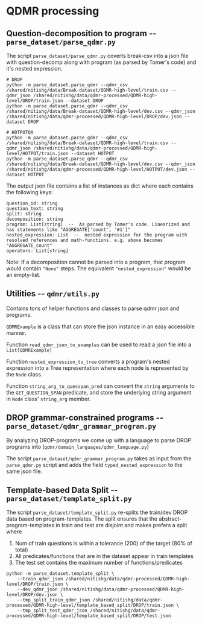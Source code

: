 # QDMR processing

## Question-decomposition to program -- `parse_dataset/parse_qdmr.py`
The script `parse_dataset/parse_qdmr.py` coverts break-csv into a json file with question-decomp
along with program (as parsed by Tomer's code) and it's nested expression.

```
# DROP
python -m parse_dataset.parse_qdmr --qdmr_csv /shared/nitishg/data/Break-dataset/QDMR-high-level/train.csv --qdmr_json /shared/nitishg/data/qdmr-processed/QDMR-high-level/DROP/train.json --dataset DROP
python -m parse_dataset.parse_qdmr --qdmr_csv /shared/nitishg/data/Break-dataset/QDMR-high-level/dev.csv --qdmr_json /shared/nitishg/data/qdmr-processed/QDMR-high-level/DROP/dev.json --dataset DROP

# HOTPOTQA
python -m parse_dataset.parse_qdmr --qdmr_csv /shared/nitishg/data/Break-dataset/QDMR-high-level/train.csv --qdmr_json /shared/nitishg/data/qdmr-processed/QDMR-high-level/HOTPOT/train.json --dataset HOTPOT
python -m parse_dataset.parse_qdmr --qdmr_csv /shared/nitishg/data/Break-dataset/QDMR-high-level/dev.csv --qdmr_json /shared/nitishg/data/qdmr-processed/QDMR-high-level/HOTPOT/dev.json --dataset HOTPOT
```

The output json file contains a list of instances as dict where each contains the following keys:
```
question_id: string
question_text: string
split: string
decomposition: string
program: List[string]  --  As parsed by Tomer's code. Linearized and has statements like "AGGREGATE['count', '#1']" 
nested_expression: List  --  nested expression for the program with resolved references and math-functions. e.g. above becomes "AGGREGATE_count" 
operators: List[string]
```

Note: If a decomposition cannot be parsed into a program, that program would contain `"None"` steps.
The equivalent `"nested_expression"` would be an empty-list.

## Utilities -- `qdmr/utils.py`
Contains tons of helper functions and classes to parse qdmr json and programs.

`QDMRExample` is a class that can store the json instance in an easy accessible manner. 

Function `read_qdmr_json_to_examples` can be used to read a json file into a `List[QDMRExample]`

Function `nested_expression_to_tree` converts a program's nested expression into a Tree representation where each node
is represented by the `Node` class. 

Function `string_arg_to_quesspan_pred` can convert the `string` arguments to the `GET_QUESTION_SPAN` predicate,
and store the underlying string argument in `Node` class' `string_arg` member. 


## DROP grammar-constrained programs -- `parse_dataset/qdmr_grammar_program.py`
By analyzing DROP-programs we come up with a language to parse DROP programs into 
(`qdmr/domain_languages/qdmr_language.py`)

The script `parse_dataset/qdmr_grammar_program.py` takes as input from the `parse_qdmr.py` script
and adds the field `typed_nested_expression` to the same json file.

## Template-based Data Split -- `parse_dataset/template_split.py`
The script `parse_dataset/template_split.py` re-splits the train/dev DROP data based on program-templates.
The split ensures that the abstract-program-templates in train and test are disjoint and makes prefers a split where
1. Num of train questions is within a tolerance (200) of the target (80% of total)
2. All predicates/functions that are in the dataset appear in train templates
3. The test set contains the maximum number of functions/predicates

```
python -m parse_dataset.template_split \
    --train_qdmr_json /shared/nitishg/data/qdmr-processed/QDMR-high-level/DROP/train.json \
    --dev_qdmr_json /shared/nitishg/data/qdmr-processed/QDMR-high-level/DROP/dev.json \
    --tmp_split_train_qdmr_json /shared/nitishg/data/qdmr-processed/QDMR-high-level/template_based_split/DROP/train.json \
    --tmp_split_test_qdmr_json /shared/nitishg/data/qdmr-processed/QDMR-high-level/template_based_split/DROP/test.json
```
